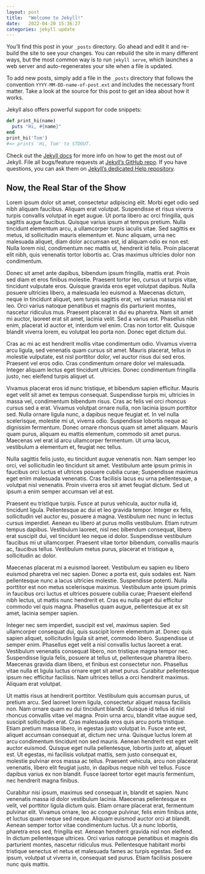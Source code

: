 ```yaml
---
layout: post
title:  "Welcome to Jekyll!"
date:   2022-04-20 15:36:27
categories: jekyll update
---
```

You’ll find this post in your `_posts` directory. Go ahead and edit it and re-build the site to see your changes. You can rebuild the site in many different ways, but the most common way is to run `jekyll serve`, which launches a web server and auto-regenerates your site when a file is updated.

To add new posts, simply add a file in the `_posts` directory that follows the convention `YYYY-MM-DD-name-of-post.ext` and includes the necessary front matter. Take a look at the source for this post to get an idea about how it works.

Jekyll also offers powerful support for code snippets:

```ruby
def print_hi(name)
  puts "Hi, #{name}"
end
print_hi('Tom')
#=> prints 'Hi, Tom' to STDOUT.
```

Check out the [Jekyll docs][jekyll] for more info on how to get the most out of Jekyll. File all bugs/feature requests at [Jekyll’s GitHub repo][jekyll-gh]. If you have questions, you can ask them on [Jekyll’s dedicated Help repository][jekyll-help].

## Now, the Real Star of the Show



Lorem ipsum dolor sit amet, consectetur adipiscing elit. Morbi eget odio sed nibh aliquam faucibus. Aliquam erat volutpat. Suspendisse et risus viverra turpis convallis volutpat in eget augue. Ut porta libero ac orci fringilla, quis sagittis augue faucibus. Quisque varius ipsum at tempus pretium. Nulla tincidunt elementum arcu, a ullamcorper turpis iaculis vitae. Sed sagittis ex metus, id sollicitudin mauris elementum et. Nunc aliquam, urna nec malesuada aliquet, diam dolor accumsan est, id aliquam odio ex non est. Nulla lorem nisl, condimentum nec mattis ut, hendrerit id felis. Proin placerat elit nibh, quis venenatis tortor lobortis ac. Cras maximus ultricies dolor non condimentum.

Donec sit amet ante dapibus, bibendum ipsum fringilla, mattis erat. Proin sed diam et eros finibus molestie. Praesent tortor leo, cursus ut turpis vitae, tincidunt vulputate eros. Quisque gravida eros eget volutpat dapibus. Nulla posuere ultricies libero, a malesuada leo euismod a. Maecenas dictum, neque in tincidunt aliquet, sem turpis sagittis erat, vel varius massa nisl et leo. Orci varius natoque penatibus et magnis dis parturient montes, nascetur ridiculus mus. Praesent placerat in dui eu pharetra. Nam sit amet mi auctor, laoreet erat sit amet, lacinia velit. Sed a varius est. Phasellus nibh enim, placerat id auctor et, interdum vel enim. Cras non tortor elit. Quisque blandit viverra lorem, eu volutpat leo porta non. Donec eget dictum dui.

Cras ac mi ac est hendrerit mollis vitae condimentum odio. Vivamus viverra arcu ligula, sed venenatis quam cursus sit amet. Mauris placerat, tellus in molestie vulputate, est nisl porttitor dolor, vel auctor risus dui sed eros. Praesent vel eros odio. Cras condimentum ornare dolor vel malesuada. Integer aliquam lectus eget tincidunt ultricies. Donec condimentum fringilla justo, nec eleifend turpis aliquet ut.

Vivamus placerat eros id nunc tristique, et bibendum sapien efficitur. Mauris eget velit sit amet ex tempus consequat. Suspendisse turpis mi, ultricies in massa vel, condimentum bibendum risus. Cras ac felis vel orci rhoncus cursus sed a erat. Vivamus volutpat ornare nulla, non lacinia ipsum porttitor sed. Nulla ornare ligula nunc, a dapibus neque feugiat et. In vel nulla scelerisque, molestie mi ut, viverra odio. Suspendisse lobortis neque ac dignissim fermentum. Donec ornare rhoncus quam sit amet aliquam. Mauris quam purus, aliquam eu mattis elementum, commodo sit amet purus. Maecenas vel erat id arcu ullamcorper fermentum. Ut urna lacus, vestibulum a elementum et, feugiat nec tellus.

Nulla sagittis felis justo, eu tincidunt augue venenatis non. Nam semper leo orci, vel sollicitudin leo tincidunt sit amet. Vestibulum ante ipsum primis in faucibus orci luctus et ultrices posuere cubilia curae; Suspendisse maximus eget enim malesuada venenatis. Cras facilisis lacus eu urna pellentesque, a volutpat nisl venenatis. Proin viverra eros sit amet feugiat dictum. Sed ut ipsum a enim semper accumsan vel at est.

Praesent eu tristique turpis. Fusce at purus vehicula, auctor nulla id, tincidunt ligula. Pellentesque ac dui et leo gravida tempor. Integer ex felis, sollicitudin vel auctor eu, posuere a magna. Vestibulum nec nunc in lectus cursus imperdiet. Aenean eu libero at purus mollis vestibulum. Etiam rutrum tempus dapibus. Vestibulum laoreet, nisl nec bibendum consequat, libero erat suscipit dui, vel tincidunt leo neque id dolor. Suspendisse vestibulum faucibus mi ut ullamcorper. Praesent vitae tortor bibendum, convallis mauris ac, faucibus tellus. Vestibulum metus purus, placerat et tristique a, sollicitudin ac dolor.

Maecenas placerat mi a euismod laoreet. Vestibulum eu sapien eu libero euismod pharetra vel nec sapien. Donec a porta est, quis sodales est. Nam pellentesque nunc a lacus ultricies molestie. Suspendisse potenti. Nulla porttitor est non metus scelerisque maximus. Vestibulum ante ipsum primis in faucibus orci luctus et ultrices posuere cubilia curae; Praesent eleifend nibh lectus, ut mattis nunc hendrerit et. Cras eu nulla eget dui efficitur commodo vel quis magna. Phasellus quam augue, pellentesque at ex sit amet, lacinia semper sapien.

Integer nec sem imperdiet, suscipit est vel, maximus sapien. Sed ullamcorper consequat dui, quis suscipit lorem elementum at. Donec quis sapien aliquet, sollicitudin ligula sit amet, commodo libero. Suspendisse ut semper enim. Phasellus eget velit a nisl convallis luctus laoreet a erat. Vestibulum venenatis consequat libero, non tristique magna tempor nec. Suspendisse ligula felis, posuere at tellus ut, pellentesque pharetra libero. Maecenas gravida diam libero, et finibus est consectetur non. Phasellus vitae nulla et ligula luctus ornare eget sit amet purus. Curabitur pellentesque ipsum nec efficitur facilisis. Nam ultrices tellus a orci hendrerit maximus. Aliquam erat volutpat.

Ut mattis risus at hendrerit porttitor. Vestibulum quis accumsan purus, ut pretium arcu. Sed laoreet lorem ligula, consectetur aliquet massa facilisis non. Nam ornare quam eu dui tincidunt blandit. Quisque id tellus id nisl rhoncus convallis vitae vel magna. Proin urna arcu, blandit vitae augue sed, suscipit sollicitudin erat. Cras malesuada eros quis arcu porta tristique. Etiam pretium massa libero, in egestas justo volutpat in. Fusce ante est, aliquet accumsan consequat at, dictum nec urna. Quisque luctus lorem at arcu condimentum tincidunt non sed mauris. Aenean hendrerit est eget velit auctor euismod. Quisque eget nulla pellentesque, lobortis justo at, aliquet est. Ut egestas, mi facilisis volutpat mattis, sem justo consequat ex, molestie pulvinar eros massa ac tellus. Praesent vehicula, arcu non placerat venenatis, libero elit feugiat justo, in dapibus neque nibh vel tellus. Fusce dapibus varius ex non blandit. Fusce laoreet tortor eget mauris fermentum, nec hendrerit magna finibus.

Curabitur nisi ipsum, maximus sed consequat in, blandit et sapien. Nunc venenatis massa id dolor vestibulum lacinia. Maecenas pellentesque ex velit, vel porttitor ligula dictum quis. Etiam ornare placerat erat, fermentum pulvinar elit. Vivamus ornare, leo ac congue pulvinar, felis enim finibus ante, et luctus quam neque sed neque. Aliquam euismod auctor orci at blandit. Aenean semper tortor vitae condimentum luctus. Ut a nunc lobortis, pharetra eros sed, fringilla est. Aenean hendrerit gravida nisl non eleifend. In dictum pellentesque ultrices. Orci varius natoque penatibus et magnis dis parturient montes, nascetur ridiculus mus. Pellentesque habitant morbi tristique senectus et netus et malesuada fames ac turpis egestas. Sed ex ipsum, volutpat ut viverra in, consequat sed purus. Etiam facilisis posuere nunc quis mattis. 

[jekyll]:      http://jekyllrb.com
[jekyll-gh]:   https://github.com/jekyll/jekyll
[jekyll-help]: https://github.com/jekyll/jekyll-help
